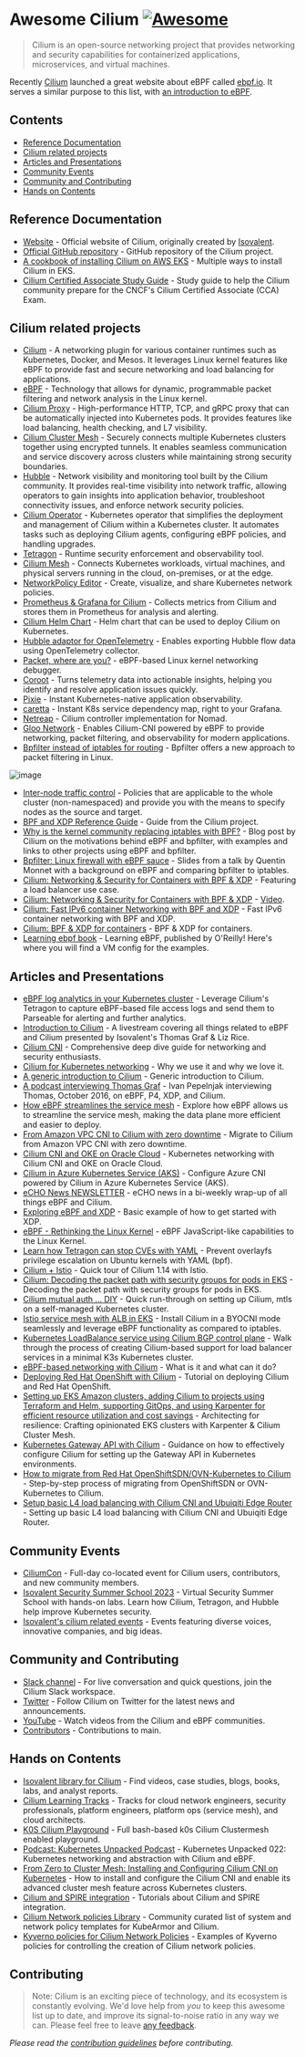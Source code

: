 # Awesome Cilium [![Awesome](https://awesome.re/badge.svg)](https://github.com/sindresorhus/awesome)

> Cilium is an open-source networking project that provides networking and security capabilities for containerized applications, microservices, and virtual machines.

Recently [Cilium](https://docs.cilium.io/en/stable) launched a great website about eBPF called [ebpf.io](https://ebpf.io/). It serves a similar purpose to this list, with [an introduction to eBPF](https://ebpf.io/what-is-ebpf).

## Contents

- [Reference Documentation](#reference-documentation)
- [Cilium related projects](#cilium-related-projects)
- [Articles and Presentations](#articles-and-presentations)
- [Community Events](#community-events)
- [Community and Contributing](#community-and-contributing)
- [Hands on Contents](#hands-on-contents)

## Reference Documentation

- [Website](https://cilium.io) - Official website of Cilium, originally created by [Isovalent](https://isovalent.com/).
- [Official GitHub repository](https://github.com/cilium) - GitHub repository of the Cilium project.
- [A cookbook of installing Cilium on AWS EKS](https://github.com/littlejo/cilium-eks-cookbook) - Multiple ways to install Cilium in EKS.
- [Cilium Certified Associate Study Guide](https://github.com/isovalent/CCA-Study-Guide) - Study guide to help the Cilium community prepare for the CNCF's Cilium Certified Associate (CCA) Exam.

## Cilium related projects

- [Cilium](https://github.com/cilium/cilium) - A networking plugin for various container runtimes such as Kubernetes, Docker, and Mesos. It leverages Linux kernel features like eBPF to provide fast and secure networking and load balancing for applications.
- [eBPF](https://github.com/cilium/ebpf) - Technology that allows for dynamic, programmable packet filtering and network analysis in the Linux kernel.
- [Cilium Proxy](https://github.com/cilium/proxy) - High-performance HTTP, TCP, and gRPC proxy that can be automatically injected into Kubernetes pods. It provides features like load balancing, health checking, and L7 visibility.
- [Cilium Cluster Mesh](https://docs.cilium.io/en/v1.9/gettingstarted/clustermesh/) - Securely connects multiple Kubernetes clusters together using encrypted tunnels. It enables seamless communication and service discovery across clusters while maintaining strong security boundaries.
- [Hubble](https://github.com/cilium/hubble) - Network visibility and monitoring tool built by the Cilium community. It provides real-time visibility into network traffic, allowing operators to gain insights into application behavior, troubleshoot connectivity issues, and enforce network security policies.
- [Cilium Operator](https://docs.cilium.io/en/stable/internals/cilium_operator/) - Kubernetes operator that simplifies the deployment and management of Cilium within a Kubernetes cluster. It automates tasks such as deploying Cilium agents, configuring eBPF policies, and handling upgrades.
- [Tetragon](https://github.com/cilium/tetragon) - Runtime security enforcement and observability tool.
- [Cilium Mesh](https://isovalent.com/blog/post/introducing-cilium-mesh/) - Connects Kubernetes workloads, virtual machines, and physical servers running in the cloud, on-premises, or at the edge.
- [NetworkPolicy Editor](https://editor.networkpolicy.io/) - Create, visualize, and share Kubernetes network policies.
- [Prometheus & Grafana for Cilium](https://github.com/cilium/cilium/tree/main/examples/kubernetes/addons/prometheus) - Collects metrics from Cilium and stores them in Prometheus for analysis and alerting.
- [Cilium Helm Chart](https://artifacthub.io/packages/helm/cilium/cilium) - Helm chart that can be used to deploy Cilium on Kubernetes.
- [Hubble adaptor for OpenTelemetry](https://github.com/cilium/hubble-otel) - Enables exporting Hubble flow data using OpenTelemetry collector.
- [Packet, where are you?](https://github.com/cilium/pwru) - eBPF-based Linux kernel networking debugger.
- [Coroot](https://github.com/coroot/coroot) - Turns telemetry data into actionable insights, helping you identify and resolve application issues quickly.
- [Pixie](https://github.com/pixie-io/pixie) - Instant Kubernetes-native application observability.
- [caretta](https://github.com/groundcover-com/caretta) - Instant K8s service dependency map, right to your Grafana.
- [Netreap](https://github.com/cosmonic-labs/netreap) - Cilium controller implementation for Nomad.
- [Gloo Network](https://www.solo.io/products/gloo-network/) - Enables Cilium-CNI powered by eBPF to provide networking, packet filtering, and observability for modern applications.
- [Bpfilter instead of iptables for routing](https://www.admin-magazine.com/Archive/2019/50/Bpfilter-offers-a-new-approach-to-packet-filtering-in-Linux) - Bpfilter offers a new approach to packet filtering in Linux.

![image](https://github.com/seifrajhi/awesome-cilium/assets/26981510/b2236520-ea4c-400d-a5fd-15850a8bf420)

- [Inter-node traffic control](https://docs.cilium.io/en/latest/network/kubernetes/policy/#ciliumclusterwidenetworkpolicy) - Policies that are applicable to the whole cluster (non-namespaced) and provide you with the means to specify nodes as the source and target.
- [BPF and XDP Reference Guide](http://docs.cilium.io/en/latest/bpf/) - Guide from the Cilium project.
- [Why is the kernel community replacing iptables with BPF?](https://cilium.io/blog/2018/04/17/why-is-the-kernel-community-replacing-iptables/) - Blog post by Cilium on the motivations behind eBPF and bpfilter, with examples and links to other projects using eBPF and bpfilter.
- [Bpfilter: Linux firewall with eBPF sauce](https://qmo.fr/docs/talk_20180316_frnog_bpfilter.pdf) - Slides from a talk by Quentin Monnet with a background on eBPF and comparing bpfilter to iptables.
- [Cilium: Networking & Security for Containers with BPF & XDP](http://www.slideshare.net/ThomasGraf5/clium-container-networking-with-bpf-xdp) - Featuring a load balancer use case.
- [Cilium: Networking & Security for Containers with BPF & XDP](http://www.slideshare.net/Docker/cilium-bpf-xdp-for-containers-66969823) - [Video](https://www.youtube.com/watch?v=TnJF7ht3ZYc&list=PLkA60AVN3hh8oPas3cq2VA9xB7WazcIgs).
- [Cilium: Fast IPv6 container Networking with BPF and XDP](http://www.slideshare.net/ThomasGraf5/cilium-fast-ipv6-container-networking-with-bpf-and-xdp) - Fast IPv6 container networking with BPF and XDP.
- [Cilium: BPF & XDP for containers](https://fosdem.org/2017/schedule/event/cilium/) - BPF & XDP for containers.
- [Learning ebpf book](https://github.com/lizrice/learning-ebpf) - Learning eBPF, published by O'Reilly! Here's where you will find a VM config for the examples.

## Articles and Presentations

- [eBPF log analytics in your Kubernetes cluster](https://www.parseable.io/blog/ebpf-log-analytics) - Leverage Cilium's Tetragon to capture eBPF-based file access logs and send them to Parseable for alerting and further analytics.
- [Introduction to Cilium](https://www.youtube.com/watch?v=80OYrzS1dCA) - A livestream covering all things related to eBPF and Cilium presented by Isovalent's Thomas Graf & Liz Rice.
- [Cilium CNI](https://medium.com/itnext/cilium-cni-a-comprehensive-deep-dive-guide-for-networking-and-security-enthusiasts-588afbf72d5c) - Comprehensive deep dive guide for networking and security enthusiasts.
- [Cilium for Kubernetes networking](https://blog.palark.com/why-cilium-for-kubernetes-networking/) - Why we use it and why we love it.
- [A generic introduction to Cilium](https://opensource.googleblog.com/2016/11/cilium-networking-and-security.html) - Generic introduction to Cilium.
- [A podcast interviewing Thomas Graf](http://blog.ipspace.net/2016/10/fast-linux-packet-forwarding-with.html) - Ivan Pepelnjak interviewing Thomas, October 2016, on eBPF, P4, XDP, and Cilium.
- [How eBPF streamlines the service mesh](https://thenewstack.io/how-ebpf-streamlines-the-service-mesh/) - Explore how eBPF allows us to streamline the service mesh, making the data plane more efficient and easier to deploy.
- [From Amazon VPC CNI to Cilium with zero downtime](https://medium.com/codex/migrate-to-cilium-from-amazon-vpc-cni-with-zero-downtime-493827c6b45e) - Migrate to Cilium from Amazon VPC CNI with zero downtime.
- [Cilium CNI and OKE on Oracle Cloud](https://medium.com/oracledevs/cni-adventures-with-kubernetes-on-oracle-cloud-cilium-5c6f011746d5) - Kubernetes networking with Cilium CNI and OKE on Oracle Cloud.
- [Cilium in Azure Kubernetes Service (AKS)](https://learn.microsoft.com/en-us/azure/aks/azure-cni-powered-by-cilium) - Configure Azure CNI powered by Cilium in Azure Kubernetes Service (AKS).
- [eCHO News NEWSLETTER](https://www.linkedin.com/newsletters/echo-news-6937495018668482560/) - eCHO news in a bi-weekly wrap-up of all things eBPF and Cilium.
- [Exploring eBPF and XDP](https://naftalyava.com/example-xdp-ebpf-code-for-handling-ingress-traffic/) - Basic example of how to get started with XDP.
- [eBPF - Rethinking the Linux Kernel](https://docs.google.com/presentation/d/1AcB4x7JCWET0ysDr0gsX-EIdQSTyBtmi6OAW7bE0jm0/edit#slide=id.g6e43ab8f8d_0_612) - eBPF JavaScript-like capabilities to the Linux Kernel.
- [Learn how Tetragon can stop CVEs with YAML](https://djalal.opendz.org/post/prevent-kernel-overlayfs-ubuntu-cves-with-yaml/) - Prevent overlayfs privilege escalation on Ubuntu kernels with YAML (bpf).
- [Cilium + Istio](https://www.solo.io/blog/cilium-1-14-istio/) - Quick tour of Cilium 1.14 with Istio.
- [Cilium: Decoding the packet path with security groups for pods in EKS](https://medium.com/@amitmavgupta/security-groups-for-pods-in-eks-cilium-and-networking-f809cf72fc31) - Decoding the packet path with security groups for pods in EKS.
- [Cilium mutual auth … DIY](https://xxradar.medium.com/cilium-mutual-auth-diy-5d5036a82cf9) - Quick run-through on setting up Cilium, mtls on a self-managed Kubernetes cluster.
- [Istio service mesh with ALB in EKS](https://medium.com/@amitmavgupta/installing-cilium-in-azure-kubernetes-service-byocni-with-no-kube-proxy-825b9007b24b) - Install Cilium in a BYOCNI mode seamlessly and leverage eBPF functionality as compared to iptables.
- [Kubernetes LoadBalance service using Cilium BGP control plane](https://medium.com/@valentin.hristev/kubernetes-loadbalance-service-using-cilium-bgp-control-plane-8a5ad416546a) - Walk through the process of creating Cilium-based support for load balancer services in a minimal K3s Kubernetes cluster.
- [eBPF-based networking with Cilium](https://b-nova.com/en/home/content/ebpf-based-networking-with-cilium) - What is it and what can it do?
- [Deploying Red Hat OpenShift with Cilium](https://isovalent.com/blog/post/deploying-red-hat-openshift-with-cilium/) - Tutorial on deploying Cilium and Red Hat OpenShift.
- [Setting up EKS Amazon clusters, adding Cilium to projects using Terraform and Helm, supporting GitOps, and using Karpenter for efficient resource utilization and cost savings](https://aws.plainenglish.io/architecting-for-resilience-crafting-opinionated-eks-clusters-with-karpenter-cilium-cluster-mesh-c87cee1df934) - Architecting for resilience: Crafting opinionated EKS clusters with Karpenter & Cilium Cluster Mesh.
- [Kubernetes Gateway API with Cilium](https://kubito.dev/posts/kubernetes-gateway-api-cilium/) - Guidance on how to effectively configure Cilium for setting up the Gateway API in Kubernetes environments.
- [How to migrate from Red Hat OpenShiftSDN/OVN-Kubernetes to Cilium](https://veducate.co.uk/migrate-red-hat-openshiftsdn-ovn-kubernetes-cilium/) - Step-by-step process of migrating from OpenShiftSDN or OVN-Kubernetes to Cilium.
- [Setup basic L4 load balancing with Cilium CNI and Ubuiqiti Edge Router](https://www.viktorious.nl/2024/01/05/setup-basic-l4-load-balancing-with-cilium-cni-and-ubuiqiti-edge-router/) - Setting up basic L4 load balancing with Cilium CNI and Ubuiqiti Edge Router.

## Community Events

- [CiliumCon](https://cilium.io/events/) - Full-day co-located event for Cilium users, contributors, and new community members.
- [Isovalent Security Summer School 2023](https://isovalent.com/events/2023-07-security-summer-school/) - Virtual Security Summer School with hands-on labs. Learn how Cilium, Tetragon, and Hubble help improve Kubernetes security.
- [Isovalent's cilium related events](https://isovalent.com/events/) - Events featuring diverse voices, innovative companies, and big ideas.

## Community and Contributing

- [Slack channel](https://cilium.herokuapp.com/) - For live conversation and quick questions, join the Cilium Slack workspace.
- [Twitter](https://twitter.com/ciliumproject) - Follow Cilium on Twitter for the latest news and announcements.
- [YouTube](https://www.youtube.com/c/eBPFCiliumCommunity) - Watch videos from the Cilium and eBPF communities.
- [Contributors](https://github.com/cilium/cilium/graphs/contributors) - Contributions to main.

## Hands on Contents

- [Isovalent library for Cilium](https://isovalent.com/resource-library/) - Find videos, case studies, blogs, books, labs, and analyst reports.
- [Cilium Learning Tracks](https://isovalent.com/learning-tracks/) - Tracks for cloud network engineers, security professionals, platform engineers, platform ops (service mesh), and cloud architects.
- [K0S Cilium Playground](https://github.com/xinity/k0s_cilium_playground) - Full bash-based k0s Cilium Clustermesh enabled playground.
- [Podcast: Kubernetes Unpacked Podcast](https://packetpushers.net/podcast/kubernetes-unpacked-022-kubernetes-networking-and-abstraction-with-cilium-and-ebpf/) - Kubernetes Unpacked 022: Kubernetes networking and abstraction with Cilium and eBPF.
- [From Zero to Cluster Mesh: Installing and Configuring Cilium CNI on Kubernetes](https://www.youtube.com/watch?v=z8Kifl3M3LU&list=PLQpKr4_0p0jEIGtCeV4VcGd_-Jf49e1JY) - How to install and configure the Cilium CNI and enable its advanced cluster mesh feature across Kubernetes clusters.
- [Cilium and SPIRE integration](https://github.com/accuknox/cilium-spire-tutorials) - Tutorials about Cilium and SPIRE integration.
- [Cilium Network policies Library](https://github.com/kubearmor/policy-templates/tree/main) - Community curated list of system and network policy templates for KubeArmor and Cilium.
- [Kyverno policies for Cilium Network Policies](https://github.com/adobeSlash/cilium-kyverno) - Examples of Kyverno policies for controlling the creation of Cilium network policies.

## Contributing

> Note: Cilium is an exciting piece of technology, and its ecosystem is constantly evolving. We'd love help from _you_ to keep this awesome list up to date, and improve its signal-to-noise ratio in any way we can. Please feel free to leave [any feedback](https://github.com/seifrajhi/awesome-cilium/issues).

_Please read the [contribution guidelines](CONTRIBUTING.md) before contributing._
